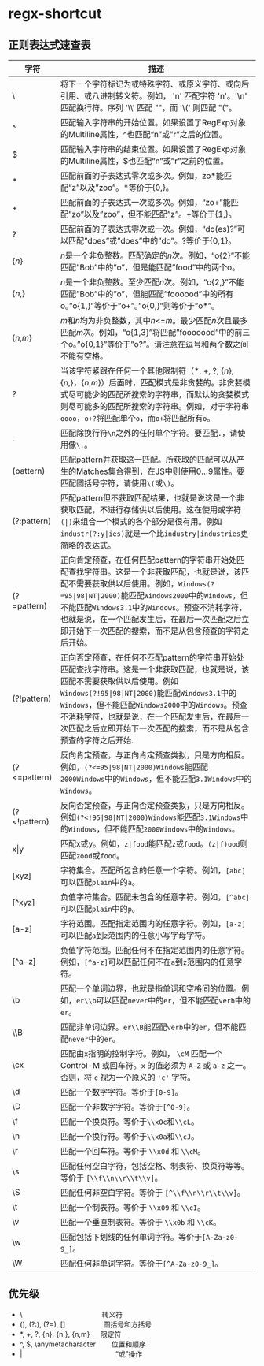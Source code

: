 # regx-shortcut
## 正则表达式速查表

字符  | 描述 
-----|------
\    | 将下一个字符标记为或特殊字符、或原义字符、或向后引用、或八进制转义符。例如， 'n' 匹配字符 'n'。'\n' 匹配换行符。序列 '\\\\' 匹配 "\"，而 '\\(' 则匹配 "("。
^ | 匹配输入字符串的开始位置。如果设置了RegExp对象的Multiline属性，^也匹配“n”或”r”之后的位置。
$ | 匹配输入字符串的结束位置。如果设置了RegExp对象的Multiline属性，$也匹配“n”或”r”之前的位置。
* | 匹配前面的子表达式零次或多次。例如，zo*能匹配“z”以及”zoo”。*等价于{0,}。
+ | 匹配前面的子表达式一次或多次。例如，“zo+”能匹配”zo”以及”zoo”，但不能匹配”z”。+等价于{1,}。
? | 匹配前面的子表达式零次或一次。例如，“do(es)?”可以匹配”does”或”does”中的”do”。?等价于{0,1}。
{*n*} | *n*是一个非负整数。匹配确定的*n*次。例如，“o{2}”不能匹配”Bob”中的”o”，但是能匹配”food”中的两个o。
{*n*,} | *n*是一个非负整数。至少匹配*n*次。例如，“o{2,}”不能匹配”Bob”中的”o”，但能匹配”foooood”中的所有o。”o{1,}”等价于”o+”。”o{0,}”则等价于”o*”。
{*n*,*m*} | *m*和*n*均为非负整数，其中*n*<=*m*。最少匹配*n*次且最多匹配*m*次。例如，“o{1,3}”将匹配”fooooood”中的前三个o。”o{0,1}”等价于”o?”。请注意在逗号和两个数之间不能有空格。
? | 当该字符紧跟在任何一个其他限制符（\*, +, ?, {*n*}, {*n*,}，{*n*,*m*}）后面时，匹配模式是非贪婪的。非贪婪模式尽可能少的匹配所搜索的字符串，而默认的贪婪模式则尽可能多的匹配所搜索的字符串。例如，对于字符串```oooo```，```o+?```将匹配单个```o```，而```o+```将匹配所有```o```。
. | 匹配除换行符```\n```之外的任何单个字符。要匹配```.```，请使用像```\.```。
(pattern) | 匹配pattern并获取这一匹配。所获取的匹配可以从产生的Matches集合得到，在JS中则使用$0…$9属性。要匹配圆括号字符，请使用```\(```或```\)```。
(?:pattern) | 匹配pattern但不获取匹配结果，也就是说这是一个非获取匹配，不进行存储供以后使用。这在使用或字符<code>(&#124;)</code>来组合一个模式的各个部分是很有用。例如<code>industr(?:y&#124;ies)</code>就是一个比<code>industry&#124;industries</code>更简略的表达式。
(?=pattern) | 正向肯定预查，在任何匹配pattern的字符串开始处匹配查找字符串。这是一个非获取匹配，也就是说，该匹配不需要获取供以后使用。例如，<code>Windows(?=95&#124;98&#124;NT&#124;2000)</code>能匹配<code>Windows2000</code>中的<code>Windows</code>，但不能匹配<code>Windows3.1</code>中的<code>Windows</code>。预查不消耗字符，也就是说，在一个匹配发生后，在最后一次匹配之后立即开始下一次匹配的搜索，而不是从包含预查的字符之后开始。
(?!pattern) | 正向否定预查，在任何不匹配pattern的字符串开始处匹配查找字符串。这是一个非获取匹配，也就是说，该匹配不需要获取供以后使用。例如<code>Windows(?!95&#124;98&#124;NT&#124;2000)</code>能匹配<code>Windows3.1</code>中的<code>Windows</code>，但不能匹配<code>Windows2000</code>中的<code>Windows</code>。预查不消耗字符，也就是说，在一个匹配发生后，在最后一次匹配之后立即开始下一次匹配的搜索，而不是从包含预查的字符之后开始.
(?<=pattern) | 反向肯定预查，与正向肯定预查类拟，只是方向相反。例如，<code>(?<=95&#124;98&#124;NT&#124;2000)Windows</code>能匹配<code>2000Windows</code>中的<code>Windows</code>，但不能匹配<code>3.1Windows</code>中的<code>Windows</code>。
(?<!pattern) | 反向否定预查，与正向否定预查类拟，只是方向相反。例如<code>(?<!95&#124;98&#124;NT&#124;2000)Windows</code>能匹配<code>3.1Windows</code>中的<code>Windows</code>，但不能匹配<code>2000Windows</code>中的<code>Windows</code>。
x&#124;y | 匹配x或y。例如，<code>z&#124;food</code>能匹配<code>z</code>或<code>food</code>。<code>(z&#124;f)ood</code>则匹配<code>zood</code>或<code>food</code>。
[xyz] | 字符集合。匹配所包含的任意一个字符。例如，```[abc]```可以匹配```plain```中的```a```。
[^xyz] | 负值字符集合。匹配未包含的任意字符。例如，```[^abc]```可以匹配```plain```中的```p```。
[a-z] | 字符范围。匹配指定范围内的任意字符。例如，```[a-z]```可以匹配```a```到```z```范围内的任意小写字母字符。
[^a-z] | 负值字符范围。匹配任何不在指定范围内的任意字符。例如，```[^a-z]```可以匹配任何不在```a```到```z```范围内的任意字符。
\\b | 匹配一个单词边界，也就是指单词和空格间的位置。例如，```er\\b```可以匹配```never```中的```er```，但不能匹配```verb```中的```er```。
\\\B | 匹配非单词边界。```er\\B```能匹配```verb```中的```er```，但不能匹配```never```中的```er```。
\\cx | 匹配由```x```指明的控制字符。例如， ```\cM``` 匹配一个 Control-M 或回车符。```x``` 的值必须为 ```A-Z``` 或 ```a-z``` 之一。否则，将 ```c``` 视为一个原义的 ```'c'``` 字符。
\\d | 匹配一个数字字符。等价于```[0-9]```。
\\D | 匹配一个非数字字符。等价于```[^0-9]```。
\\f | 匹配一个换页符。等价于```\\x0c```和```\\cL```。
\\n | 匹配一个换行符。等价于```\\x0a```和```\\cJ```。
\\r | 匹配一个回车符。等价于 ```\\x0d``` 和 ```\\cM```。
\\s | 匹配任何空白字符，包括空格、制表符、换页符等等。等价于 ```[\\f\\n\\r\\t\\v]```。
\\S | 匹配任何非空白字符。等价于 ```[^\\f\\n\\r\\t\\v]```。
\\t | 匹配一个制表符。等价于 ```\\x09``` 和 ```\\cI```。
\\v | 匹配一个垂直制表符。等价于 ```\\x0b``` 和 ```\\cK```。
\\w | 匹配包括下划线的任何单词字符。等价于```[A-Za-z0-9_]```。
\\W | 匹配任何非单词字符。等价于```[^A-Za-z0-9_]```。

## 优先级
- \ 　　　　　　　　　　　       转义符
- (), (?:), (?=), [] 　　　　　       圆括号和方括号
- *, +, ?, {n}, {n,}, {n,m} 　        限定符
- ^, $, \anymetacharacter 　　位置和顺序
- | 　　　　　　　　　　　　　 “或”操作